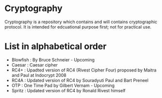# Cryptography
Cryptography is a repository which contains and will contains cryptographic protocol. It is intended for edcuational purpose first; not for practical use.

# List in alphabetical order
- Blowfish : By Bruce Schneier - Upcoming
- Caesar : Caesar cipher
- RC4+ : Upadted version of RC4 (Rivest Cipher Four) proposed by Maitra and Paul at Indocrypt 2008
- RC4A : Updated version of RC4 by Souradyuti Paul and Bart Preneel
- OTP : One Time Pad by Gilbert Vernam - Upcoming
- Spritz : Updated version of RC4 by Ronald Rivest himself
